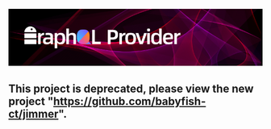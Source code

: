 ![Loading_logo image](logo.jpg)

## This project is deprecated, please view the new project "https://github.com/babyfish-ct/jimmer".
